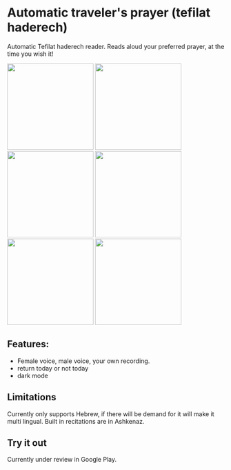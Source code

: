 # Automatic traveler's prayer (tefilat haderech)

Automatic Tefilat haderech reader. Reads aloud your preferred prayer, at the time you wish it!

<img src="https://github.com/danielle-h/auto-tefilat-haderech/assets/23185702/48860303-534d-4b8a-8a08-953657d0a91f" width="200">
<img src="https://github.com/danielle-h/auto-tefilat-haderech/assets/23185702/a8dd021b-9c08-40c8-b807-984c5176b385" width="200">
<img src="https://github.com/danielle-h/auto-tefilat-haderech/assets/23185702/9483865d-bbb4-4dc8-840a-f6d19c087eaf" width="200">
<img src="https://github.com/danielle-h/auto-tefilat-haderech/assets/23185702/70129947-1d6d-492e-b214-033dda100b19" width="200">
<img src="https://github.com/danielle-h/auto-tefilat-haderech/assets/23185702/e06d3fd9-1380-48e7-bf38-77337a5b318d" width="200">
<img src="https://github.com/danielle-h/auto-tefilat-haderech/assets/23185702/401b1c1b-4e12-48fc-a17c-52cec64a6151" width="200">


## Features: 
 - Female voice, male voice, your own recording.
 - return today or not today
 - dark mode


## Limitations
Currently only supports Hebrew, if there will be demand for it will make it multi lingual. Built in recitations are in Ashkenaz.

## Try it out
Currently under review in Google Play.

